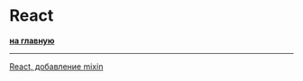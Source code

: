 # React

**[на главную](./README.md)**

<hr />

[React, добавление mixin](https://dev.to/diballesteros/how-to-use-global-mixins-and-variables-with-css-modules-in-react-with-sass-37ie)
